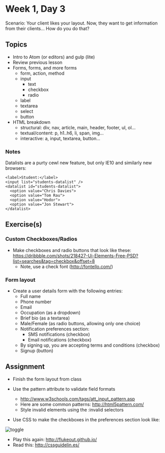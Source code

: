 # Week 1, Day 3

Scenario: Your client likes your layout. Now, they want to get information from
their clients... How do you do that?

## Topics

- Intro to Atom (or editors) and gulp (lite)
- Review previous lesson
- Forms, forms, and more forms
  - form, action, method
  - input
    - text
    - checkbox
    - radio
  - label
  - textarea
  - select
  - button
- HTML breakdown
  - structural: div, nav, article, main, header, footer, ul, ol...
  - textual/content: p, h1..h6, li, span, img...
  - interactive: a, input, textarea, button...

### Notes

Datalists are a purty cewl new feature, but only IE10 and similarly new browsers:

    <label>Student:</label>
    <input list="students-datalist" />
    <datalist id="students-datalist">
      <option value="Chris Davies">
      <option value="Tom Rau">
      <option value="Hodor">
      <option value="Jon Stewart">
    </datalist>

## Exercise(s)

### Custom Checkboxes/Radios

- Make checkboxes and radio buttons that look like these:
https://dribbble.com/shots/218427-Ui-Elements-Free-PSD?list=searches&tag=checkbox&offset=8
  - Note, use a check font (http://fontello.com/)

### Form layout

- Create a user details form with the following entries:
  - Full name
  - Phone number
  - Email
  - Occupation (as a dropdown)
  - Brief bio (as a textarea)
  - Male/Female (as radio buttons, allowing only one choice)
  - Notification preferences section:
    - SMS notifications (checkbox)
    - Email notifications (checkbox)
  - By signing up, you are accepting terms and conditions (checkbox)
  - Signup (button)

## Assignment

- Finish the form layout from class

- Use the pattern attribute to validate field formats
  - http://www.w3schools.com/tags/att_input_pattern.asp
  - Here are some common patterns: http://html5pattern.com/
  - Style invalid elements using the :invalid selectors

- Use CSS to make the checkboxes in the preferences section look like:

![toggle](https://github.com/tiy-durham-fe-2015/curriculum/raw/master/img/checkbox-toggle.gif)

- Play this again: http://flukeout.github.io/
- Read this: http://cssguidelin.es/
